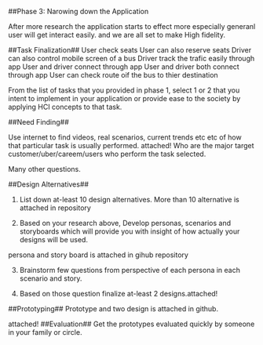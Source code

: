 ##Phase 3: Narowing down the Application

After more research the application starts to effect more especially generanl user will get interact easily. and we are all set to make High fidelity.

##Task Finalization##
User check seats User can also reserve seats Driver can also control mobile screen of a bus Driver track the trafic easily
through app User and driver connect through app User and driver both connect through app User can check route oif the bus to thier destination

From the list of tasks that you provided in phase 1, select 1 or 2 that you intent to implement in your application or provide ease to the society 
by applying HCI concepts to that task. 

##Need Finding##

Use internet to find videos, real scenarios, current trends etc etc of how that particular task is usually performed. 
attached!
Who are the major target customer/uber/careem/users who perform the task selected. 

Many other questions. 

##Design Alternatives##

1) List down at-least 10 design alternatives.
More than 10 alternative is attached in repository


2) Based on your research above, Develop personas, scenarios and storyboards which will provide you with insight of how actually your designs will be used.

persona and story board is attached in gihub repository

3) Brainstorm few questions from perspective of each persona in each scenario and story.  


4) Based on those question finalize at-least 2 designs.attached!

##Prototyping##
Prototype and two design is attached in github. 

attached!
##Evaluation##
Get the prototypes evaluated quickly by someone in your family or circle.  
